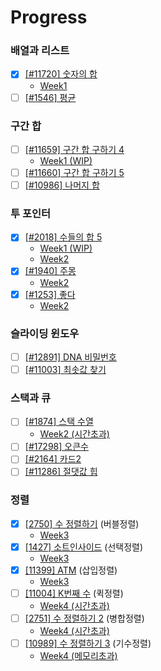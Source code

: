 # Progress

### 배열과 리스트

- [x] [[#11720] 숫자의 합](https://www.acmicpc.net/problem/11720)
  - [Week1](./week1/11720.md)
- [ ] [[#1546] 평균](https://www.acmicpc.net/problem/1546)

### 구간 합

- [ ] [[#11659] 구간 합 구하기 4](https://www.acmicpc.net/problem/11659)
  - [Week1 (WIP)](./week1/11659.md)
- [ ] [[#11660] 구간 합 구하기 5](https://www.acmicpc.net/problem/11660)
- [ ] [[#10986] 나머지 합](https://www.acmicpc.net/problem/10986)

### 투 포인터

- [x] [[#2018] 수들의 합 5](https://www.acmicpc.net/problem/2018)
  - [Week1 (WIP)](./week1/2018.md)
  - [Week2](./week2/2018.md)
- [x] [[#1940] 주몽](https://www.acmicpc.net/problem/1940)
  - [Week2](./week2/1940.md)
- [x] [[#1253] 좋다](https://www.acmicpc.net/problem/1253)
  - [Week2](./week2/12750.253.md)

### 슬라이딩 윈도우

- [ ] [[#12891] DNA 비밀번호](https://www.acmicpc.net/problem/12891)
- [ ] [[#11003] 최솟값 찾기](https://www.acmicpc.net/problem/11003)

### 스택과 큐

- [ ] [[#1874] 스택 수열](https://www.acmicpc.net/problem/1874)
  - [Week2 (시간초과)](./week2/1874.md)
- [ ] [[#17298] 오큰수](https://www.acmicpc.net/problem/17298)
- [ ] [[#2164] 카드2](https://www.acmicpc.net/problem/2164)
- [ ] [[#11286] 절댓값 힙](https://www.acmicpc.net/problem/11286)

### 정렬

- [x] [[2750] 수 정렬하기](https://www.acmicpc.net/problem/2750) (버블정렬)
  - [Week3](./week3/2750.md)
- [x] [[1427] 소트인사이드](https://www.acmicpc.net/problem/1427) (선택정렬)
  - [Week3](./week3/1427.md)
- [x] [[11399] ATM](https://www.acmicpc.net/problem/11399) (삽입정렬)
  - [Week3](./week3/11399.md)
- [ ] [[11004] K번째 수](https://www.acmicpc.net/problem/11004) (퀵정렬)
  - [Week4 (시간초과)](./week4/11004.md)
- [ ] [[2751] 수 정렬하기 2](https://www.acmicpc.net/problem/2751) (병합정렬)
  - [Week4 (시간초과)](./week4/2751.md)
- [ ] [[10989] 수 정렬하기 3](https://www.acmicpc.net/problem/10989) (기수정렬)
  - [Week4 (메모리초과)](./week4/10989.md)
